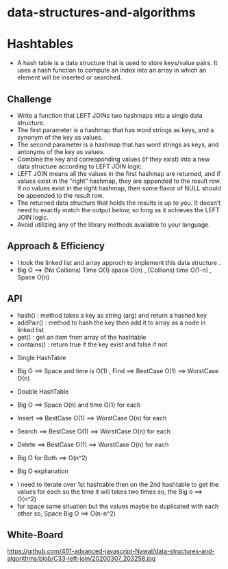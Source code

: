# data-structures-and-algorithms

# Hashtables
- A hash table is a data structure that is used to store keys/value pairs. It uses a hash function to compute an index into an array in which an element will be inserted or searched.

## Challenge
- Write a function that LEFT JOINs two hashmaps into a single data structure.
- The first parameter is a hashmap that has word strings as keys, and a synonym of the key as values.
- The second parameter is a hashmap that has word strings as keys, and antonyms of the key as values.
- Combine the key and corresponding values (if they exist) into a new data structure according to LEFT JOIN logic.
- LEFT JOIN means all the values in the first hashmap are returned, and if values exist in the “right” hashmap, they are appended to the result row. If no values exist in the right hashmap, then some flavor of NULL should be appended to the result row.
- The returned data structure that holds the results is up to you. It doesn’t need to exactly match the output below, so long as it achieves the LEFT JOIN logic.
- Avoid utilizing any of the library methods available to your language.

## Approach & Efficiency
- I took the linked list and array approch to implement this data structure .
- Big O ==> (No Collions) Time O(1) space O(n) , (Collions) time O(1-n) , Space O(n)

## API
- hash() : method takes a key as string (arg) and return a hashed key 
- addPair() : method to hash the key then add it to array as a node in linked list 
- get() : get an item from array of the hashtable
- contains() :  return true if the key exist and false if not

* Single HashTable 
- Big O ==> Space and time is O(1) , Find ==> BestCase O(1) ==> WorstCase O(n)

* Double HashTable 
- Big O ==> Space O(n) and time O(1) for each 
- Insert ==> BestCase O(1) ==> WorstCase O(n) for each 
- Search ==> BestCase O(1) ==> WorstCase O(n) for each 
- Delete ==> BestCase O(1) ==> WorstCase O(n) for each 
- Big O for Both ==> O(n^2)

- Big O explianation 
* I need to iterate over 1st hashtable then on the 2nd hashtable to get the values for each so the time it will takes two times so, the Big o ==> O(n^2) 
* for space same situation but the values maybe be duplicated with each other so, Space Big O ==> O(n-n^2)

## White-Board
https://github.com/401-advanced-javascript-Nawal/data-structures-and-algorithms/blob/C33-left-join/20200307_203258.jpg